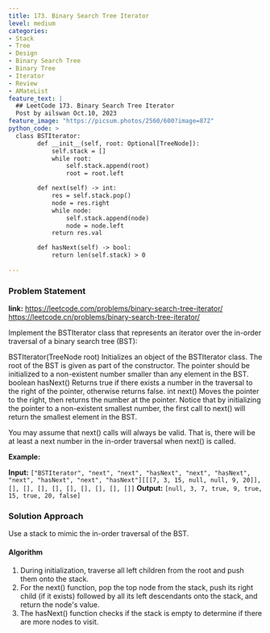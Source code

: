 ```yaml
---
title: 173. Binary Search Tree Iterator
level: medium
categories:
- Stack
- Tree
- Design
- Binary Search Tree
- Binary Tree
- Iterator
- Review
- AMateList 
feature_text: |
  ## LeetCode 173. Binary Search Tree Iterator
  Post by ailswan Oct.10, 2023
feature_image: "https://picsum.photos/2560/600?image=872"
python_code: >
  class BSTIterator:
        def __init__(self, root: Optional[TreeNode]):
            self.stack = []
            while root:
                self.stack.append(root)
                root = root.left

        def next(self) -> int:
            res = self.stack.pop()
            node = res.right
            while node:
                self.stack.append(node)
                node = node.left
            return res.val

        def hasNext(self) -> bool:
            return len(self.stack) > 0
   
---
```


### Problem Statement
**link:**
https://leetcode.com/problems/binary-search-tree-iterator/
https://leetcode.cn/problems/binary-search-tree-iterator/
 
Implement the BSTIterator class that represents an iterator over the in-order traversal of a binary search tree (BST):

BSTIterator(TreeNode root) Initializes an object of the BSTIterator class. The root of the BST is given as part of the constructor. The pointer should be initialized to a non-existent number smaller than any element in the BST.
boolean hasNext() Returns true if there exists a number in the traversal to the right of the pointer, otherwise returns false.
int next() Moves the pointer to the right, then returns the number at the pointer.
Notice that by initializing the pointer to a non-existent smallest number, the first call to next() will return the smallest element in the BST.

You may assume that next() calls will always be valid. That is, there will be at least a next number in the in-order traversal when next() is called.

**Example:**

**Input:** `["BSTIterator", "next", "next", "hasNext", "next", "hasNext", "next", "hasNext", "next", "hasNext"][[[7, 3, 15, null, null, 9, 20]], [], [], [], [], [], [], [], [], []]`
**Output:** `[null, 3, 7, true, 9, true, 15, true, 20, false]`
 

### Solution Approach
Use a stack to mimic the in-order traversal of the BST.

#### Algorithm
1. During initialization, traverse all left children from the root and push them onto the stack.
2. For the next() function, pop the top node from the stack, push its right child (if it exists) followed by all its left descendants onto the stack, and return the node's value.
3. The hasNext() function checks if the stack is empty to determine if there are more nodes to visit.
